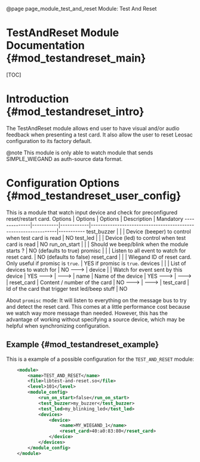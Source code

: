 @page page_module_test_and_reset Module: Test And Reset

TestAndReset Module Documentation {#mod_testandreset_main}
==========================================================

[TOC]

Introduction {#mod_testandreset_intro}
======================================

The TestAndReset module allows end user to have visual and/or audio feedback when
presenting a test card.
It also allow the user to reset Leosac configuration to its factory default.

@note This module is only able to watch module that sends SIMPLE_WIEGAND as auth-source
 data format.

Configuration Options {#mod_testandreset_user_config}
=====================================================

This is a module that watch input device and check for preconfigured reset/restart card.
Options       | Options   | Options    | Description                                                    | Mandatory
--------------|-----------|------------|----------------------------------------------------------------|-----------
test_buzzer   |           |            | Device (beeper) to control when test card is read              | NO
test_led      |           |            | Device (led) to control when test card is read                 | NO
run_on_start  |           |            | Should we beep/blink when the module starts ?                  | NO (defaults to true)
promisc       |           |            | Listen to all event to watch for reset card.                   | NO (defaults to false)
reset_card    |           |            | Wiegand ID of reset card. Only useful if promisc is `true`.    | YES if promisc is `true`. 
devices       |           |            | List of devices to watch for                                   | NO
--->          | device    |            | Watch for event sent by this device                            | YES
--->          | --->      | name       | Name of the device                                             | YES
--->          | --->      | reset_card | Content / number of the card                                   | NO
--->          | --->      | test_card  | Id of the card that trigger test led/beep stuff                | NO

About `promisc` mode: It will listen to everything on the message bus to try and detect the reset card.
This comes at a little performance cost because we watch way more message than needed. However, this
has the advantage of working without specifying a source device, which may be helpful when
synchronizing configuration.

Example {#mod_testandreset_example}
-----------------------------------

This is a example of a possible configuration for the `TEST_AND_RESET` module:

~~~~~~~~~~~~~~~~~~~~~~~~~~~~~~~~~~~~~~~~~~~~~~~~~~~.xml
    <module>
        <name>TEST_AND_RESET</name>
        <file>libtest-and-reset.so</file>
        <level>101</level>
        <module_config>
            <run_on_start>false</run_on_start>
            <test_buzzer>my_buzzer</test_buzzer>
            <test_led>my_blinking_led</test_led>
            <devices>
                <device>
                    <name>MY_WIEGAND_1</name>
                    <reset_card>40:a0:83:80</reset_card>
                </device>
            </devices>
        </module_config>
    </module>
~~~~~~~~~~~~~~~~~~~~~~~~~~~~~~~~~~~~~~~~~~~~~~~~~~~
